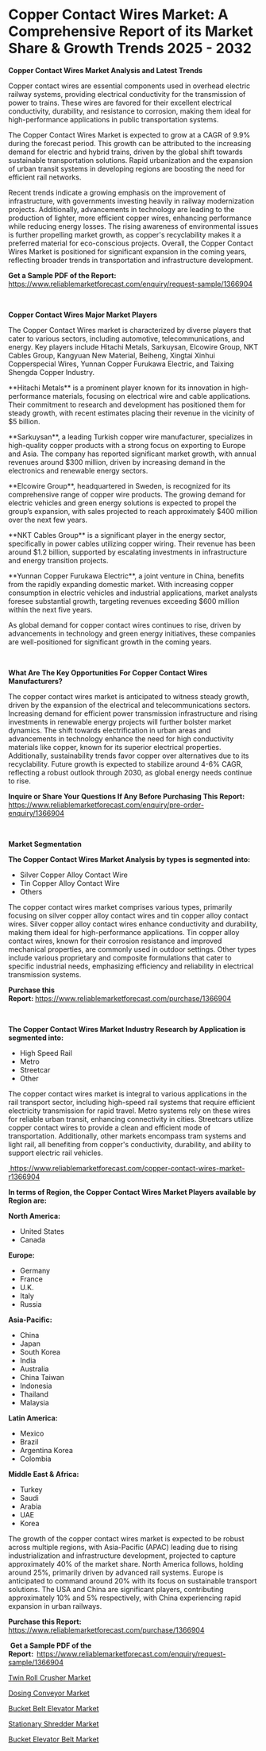 <p><h1>Copper Contact Wires Market: A Comprehensive Report of its Market Share & Growth Trends 2025 - 2032</h1></p><p><strong>Copper Contact Wires Market Analysis and Latest Trends</strong></p>
<p><p>Copper contact wires are essential components used in overhead electric railway systems, providing electrical conductivity for the transmission of power to trains. These wires are favored for their excellent electrical conductivity, durability, and resistance to corrosion, making them ideal for high-performance applications in public transportation systems.</p><p>The Copper Contact Wires Market is expected to grow at a CAGR of 9.9% during the forecast period. This growth can be attributed to the increasing demand for electric and hybrid trains, driven by the global shift towards sustainable transportation solutions. Rapid urbanization and the expansion of urban transit systems in developing regions are boosting the need for efficient rail networks. </p><p>Recent trends indicate a growing emphasis on the improvement of infrastructure, with governments investing heavily in railway modernization projects. Additionally, advancements in technology are leading to the production of lighter, more efficient copper wires, enhancing performance while reducing energy losses. The rising awareness of environmental issues is further propelling market growth, as copper's recyclability makes it a preferred material for eco-conscious projects. Overall, the Copper Contact Wires Market is positioned for significant expansion in the coming years, reflecting broader trends in transportation and infrastructure development.</p></p>
<p><strong>Get a Sample PDF of the Report:&nbsp;</strong> <a href="https://www.reliablemarketforecast.com/enquiry/request-sample/1366904?utm_campaign=2886&utm_medium=2&utm_source=Github&utm_content=ia&utm_term=22032025&utm_id=copper-contact-wires">https://www.reliablemarketforecast.com/enquiry/request-sample/1366904</a></p>
<p>&nbsp;</p>
<p><strong>Copper Contact Wires Major Market Players</strong></p>
<p><p>The Copper Contact Wires market is characterized by diverse players that cater to various sectors, including automotive, telecommunications, and energy. Key players include Hitachi Metals, Sarkuysan, Elcowire Group, NKT Cables Group, Kangyuan New Material, Beiheng, Xingtai Xinhui Copperspecial Wires, Yunnan Copper Furukawa Electric, and Taixing Shengda Copper Industry.</p><p>**Hitachi Metals** is a prominent player known for its innovation in high-performance materials, focusing on electrical wire and cable applications. Their commitment to research and development has positioned them for steady growth, with recent estimates placing their revenue in the vicinity of $5 billion.</p><p>**Sarkuysan**, a leading Turkish copper wire manufacturer, specializes in high-quality copper products with a strong focus on exporting to Europe and Asia. The company has reported significant market growth, with annual revenues around $300 million, driven by increasing demand in the electronics and renewable energy sectors.</p><p>**Elcowire Group**, headquartered in Sweden, is recognized for its comprehensive range of copper wire products. The growing demand for electric vehicles and green energy solutions is expected to propel the group’s expansion, with sales projected to reach approximately $400 million over the next few years.</p><p>**NKT Cables Group** is a significant player in the energy sector, specifically in power cables utilizing copper wiring. Their revenue has been around $1.2 billion, supported by escalating investments in infrastructure and energy transition projects.</p><p>**Yunnan Copper Furukawa Electric**, a joint venture in China, benefits from the rapidly expanding domestic market. With increasing copper consumption in electric vehicles and industrial applications, market analysts foresee substantial growth, targeting revenues exceeding $600 million within the next five years.</p><p>As global demand for copper contact wires continues to rise, driven by advancements in technology and green energy initiatives, these companies are well-positioned for significant growth in the coming years.</p></p>
<p>&nbsp;</p>
<p><strong>What Are The Key Opportunities For Copper Contact Wires Manufacturers?</strong></p>
<p><p>The copper contact wires market is anticipated to witness steady growth, driven by the expansion of the electrical and telecommunications sectors. Increasing demand for efficient power transmission infrastructure and rising investments in renewable energy projects will further bolster market dynamics. The shift towards electrification in urban areas and advancements in technology enhance the need for high conductivity materials like copper, known for its superior electrical properties. Additionally, sustainability trends favor copper over alternatives due to its recyclability. Future growth is expected to stabilize around 4-6% CAGR, reflecting a robust outlook through 2030, as global energy needs continue to rise.</p></p>
<p><strong>Inquire or Share Your Questions If Any Before Purchasing This Report:</strong> <a href="https://www.reliablemarketforecast.com/enquiry/pre-order-enquiry/1366904?utm_campaign=2886&utm_medium=2&utm_source=Github&utm_content=ia&utm_term=22032025&utm_id=copper-contact-wires">https://www.reliablemarketforecast.com/enquiry/pre-order-enquiry/1366904</a></p>
<p>&nbsp;</p>
<p><strong>Market Segmentation</strong></p>
<p><strong>The Copper Contact Wires Market Analysis by types is segmented into:</strong></p>
<p><ul><li>Silver Copper Alloy Contact Wire</li><li>Tin Copper Alloy Contact Wire</li><li>Others</li></ul></p>
<p><p>The copper contact wires market comprises various types, primarily focusing on silver copper alloy contact wires and tin copper alloy contact wires. Silver copper alloy contact wires enhance conductivity and durability, making them ideal for high-performance applications. Tin copper alloy contact wires, known for their corrosion resistance and improved mechanical properties, are commonly used in outdoor settings. Other types include various proprietary and composite formulations that cater to specific industrial needs, emphasizing efficiency and reliability in electrical transmission systems.</p></p>
<p><strong>Purchase this Report:&nbsp;</strong><a href="https://www.reliablemarketforecast.com/purchase/1366904?utm_campaign=2886&utm_medium=2&utm_source=Github&utm_content=ia&utm_term=22032025&utm_id=copper-contact-wires">https://www.reliablemarketforecast.com/purchase/1366904</a></p>
<p>&nbsp;</p>
<p><strong>The Copper Contact Wires Market Industry Research by Application is segmented into:</strong></p>
<p><ul><li>High Speed Rail</li><li>Metro</li><li>Streetcar</li><li>Other</li></ul></p>
<p><p>The copper contact wires market is integral to various applications in the rail transport sector, including high-speed rail systems that require efficient electricity transmission for rapid travel. Metro systems rely on these wires for reliable urban transit, enhancing connectivity in cities. Streetcars utilize copper contact wires to provide a clean and efficient mode of transportation. Additionally, other markets encompass tram systems and light rail, all benefiting from copper's conductivity, durability, and ability to support electric rail vehicles.</p></p>
<p><a href="https://www.reliablemarketforecast.com/copper-contact-wires-market-r1366904?utm_campaign=2886&utm_medium=2&utm_source=Github&utm_content=ia&utm_term=22032025&utm_id=copper-contact-wires">&nbsp;https://www.reliablemarketforecast.com/copper-contact-wires-market-r1366904</a></p>
<p><strong>In terms of Region, the Copper Contact Wires Market Players available by Region are:</strong></p>
<p>
    <p> <strong> North America: </strong>
        <ul>
            <li>United States</li>
            <li>Canada</li>
        </ul>
        </p> 
    <p> <strong> Europe: </strong>
        <ul>
            <li>Germany</li>
            <li>France</li>
            <li>U.K.</li>
            <li>Italy</li>
            <li>Russia</li>
        </ul>
        </p> 
    <p> <strong> Asia-Pacific: </strong>
        <ul>
            <li>China</li>
            <li>Japan</li>
            <li>South Korea</li>
            <li>India</li>
            <li>Australia</li>
            <li>China Taiwan</li>
            <li>Indonesia</li>
            <li>Thailand</li>
            <li>Malaysia</li>
        </ul>
        </p> 
    <p> <strong> Latin America: </strong>
        <ul>
            <li>Mexico</li>
            <li>Brazil</li>
            <li>Argentina Korea</li>
            <li>Colombia</li>
        </ul>
        </p> 
    <p> <strong> Middle East & Africa: </strong>
        <ul>
            <li>Turkey</li>
            <li>Saudi</li>
            <li>Arabia</li>
            <li>UAE</li>
            <li>Korea</li>
        </ul>
    </p>
    </p>
<p><p>The growth of the copper contact wires market is expected to be robust across multiple regions, with Asia-Pacific (APAC) leading due to rising industrialization and infrastructure development, projected to capture approximately 40% of the market share. North America follows, holding around 25%, primarily driven by advanced rail systems. Europe is anticipated to command around 20% with its focus on sustainable transport solutions. The USA and China are significant players, contributing approximately 10% and 5% respectively, with China experiencing rapid expansion in urban railways.</p></p>
<p><strong>Purchase this Report: </strong><a href="https://www.reliablemarketforecast.com/purchase/1366904?utm_campaign=2886&utm_medium=2&utm_source=Github&utm_content=ia&utm_term=22032025&utm_id=copper-contact-wires">https://www.reliablemarketforecast.com/purchase/1366904</a></p>
<p>&nbsp;<strong>Get a Sample PDF of the Report:&nbsp;&nbsp;</strong><a href="https://www.reliablemarketforecast.com/enquiry/request-sample/1366904?utm_campaign=2886&utm_medium=2&utm_source=Github&utm_content=ia&utm_term=22032025&utm_id=copper-contact-wires">https://www.reliablemarketforecast.com/enquiry/request-sample/1366904</a></p>
<p><strong></strong></p>
<p><p><a href="https://www.linkedin.com/pulse/twin-roll-crusher-market-characterized-rapid-growth-projected-cagr-3msge?utm_campaign=2886&utm_medium=2&utm_source=Github&utm_content=ia&utm_term=22032025&utm_id=copper-contact-wires">Twin Roll Crusher Market</a></p><p><a href="https://www.linkedin.com/pulse/dosing-conveyor-market-analysisbased-predicted-72-cagr-growth-ovjae?utm_campaign=2886&utm_medium=2&utm_source=Github&utm_content=ia&utm_term=22032025&utm_id=copper-contact-wires">Dosing Conveyor Market</a></p><p><a href="https://www.linkedin.com/pulse/bucket-belt-elevator-market-analysis-product-segmentation-regional-9llbe?utm_campaign=2886&utm_medium=2&utm_source=Github&utm_content=ia&utm_term=22032025&utm_id=copper-contact-wires">Bucket Belt Elevator Market</a></p><p><a href="https://www.linkedin.com/pulse/stationary-shredder-market-research-report-2025-2032-forecasted-9wsie?utm_campaign=2886&utm_medium=2&utm_source=Github&utm_content=ia&utm_term=22032025&utm_id=copper-contact-wires">Stationary Shredder Market</a></p><p><a href="https://www.linkedin.com/pulse/future-bucket-elevator-belt-market-trend-analysis-zo5fe?utm_campaign=2886&utm_medium=2&utm_source=Github&utm_content=ia&utm_term=22032025&utm_id=copper-contact-wires">Bucket Elevator Belt Market</a></p></p>